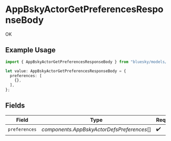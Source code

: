 # AppBskyActorGetPreferencesResponseBody

OK

## Example Usage

```typescript
import { AppBskyActorGetPreferencesResponseBody } from "bluesky/models/operations";

let value: AppBskyActorGetPreferencesResponseBody = {
  preferences: [
    {},
  ],
};
```

## Fields

| Field                                      | Type                                       | Required                                   | Description                                |
| ------------------------------------------ | ------------------------------------------ | ------------------------------------------ | ------------------------------------------ |
| `preferences`                              | *components.AppBskyActorDefsPreferences*[] | :heavy_check_mark:                         | N/A                                        |